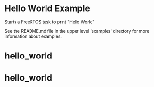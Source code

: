 # Hello World Example

Starts a FreeRTOS task to print "Hello World"

See the README.md file in the upper level 'examples' directory for more information about examples.
# hello_world
# hello_world
